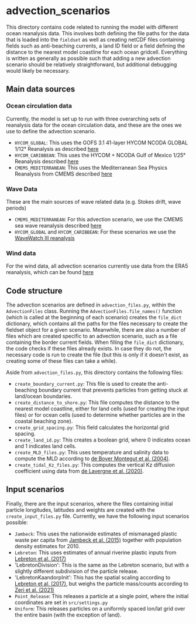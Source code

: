 # advection_scenarios
This directory contains code related to running the model with different ocean reanalysis data. This involves both
defining the file paths for the data that is loaded into the `fieldset` as well as creating netCDF files containing
fields such as anti-beaching currents, a land ID field or a field defining the distance to the nearest model coastline
for each ocean gridcell. Everything is written as generally as possible such that adding a new advection scenario should
be relatively straightforward, but additional debugging would likely be necessary.

## Main data sources
### Ocean circulation data
Currently, the model is set up to run with three overarching sets of reanalysis data for the ocean circulation data, and
these are the ones we use to define the advection scenario.
- `HYCOM_GLOBAL`: This uses the GOFS 3.1 41-layer HYCOM NCODA GLOBAL 1/12° Reanalysis as described [here](https://www.hycom.org/dataserver/gofs-3pt1/reanalysis)
- `HYCOM_CARIBBEAN`: This uses the HYCOM + NCODA Gulf of Mexico 1/25° Reanalysis described [here](https://www.hycom.org/data/gomu0pt04/expt-50pt1)
- `CMEMS_MEDITERRANEAN`: This uses the Mediterranean Sea Physics Reanalysis from CMEMS described [here](https://doi.org/10.25423/CMCC/MEDSEA_MULTIYEAR_PHY_006_004_E3R1)

### Wave Data
These are the main sources of wave related data (e.g. Stokes drift, wave periods)
- `CMEMS_MEDITERRANEAN`: For this advection scenario, we use the CMEMS sea wave reanalysis described [here](https://doi.org/10.25423/CMCC/MEDSEA_HINDCAST_WAV_006_012)
- `HYCOM_GLOBAL` and `HYCOM_CARIBBEAN`: For these scenarios we use the [WaveWatch III reanalysis](https://polar.ncep.noaa.gov/waves/hindcasts/)

### Wind data
For the wind data, all advection scenarios currently use data from the ERA5 reanalysis, which can be found [here](https://www.ecmwf.int/en/forecasts/datasets/reanalysis-datasets/era5)

## Code structure
The advection scenarios are defined in `advection_files.py`, within the `AdvectionFiles` class. Running the
`AdvectionFiles.file_names()` function (which is called at the beginning of each scenario) creates the `file_dict`
dictionary, which contains all the paths for the files necessary to create the fieldset object for a given scenario.
Meanwhile, there are also a number of files which are created specific to an advection scenario, such as a file containing
the border current fields. When filling the `file_dict` dictionary, the code checks if these files already exists. In
case they do not, the necessary code is run to create the file (but this is only if it doesn't exist, as creating some
of these files can take a while).

Aside from `advection_files.py`, this directory contains the following files:
- `create_boundary_current.py`: This file is used to create the anti-beaching boundary current that prevents particles
from getting stuck at land/ocean boundaries.
- `create_distance_to_shore.py`: This file computes the distance to the nearest model coastline, either for land cells
(used for creating the input files) or for ocean cells (used to determine whether particles are in the coastal beaching
zone).
- `create_grid_spacing.py`: This field calculates the horizontal grid spacing.
- `create_land_id.py`: This creates a boolean grid, where 0 indicates ocean and 1 indicates land cells.
- `create_MLD_files.py`: This uses temperature and salinity data to compute the MLD according to [de Boyer Montegut et al. (2004)](https://doi.org/10.1029/2004JC002378).
- `create_tidal_Kz_files.py`: This computes the vertical Kz diffusion coefficient using data from [de Lavergne et al. (2020)](https://doi.org/10.1029/2020MS002065).

## Input scenarios
Finally, there are the input scenarios, where the files containing initial particle longitudes, latitudes and weights
are created with the `create_input_files.py` file. Currently, we have the following input scenarios possible:
- `Jambeck`: This uses the nationwide estimates of mismanaged plastic waste per capita from [Jambeck et al. (2015)](https://doi.org/10.1126/science.1260352)
together with population density estimates for 2010.
- `Lebreton`: This uses estimates of annual riverine plastic inputs from [Lebreton et al. (2017)](https://doi.org/10.1038/ncomms15611)
- 'LebretonDivision': This is the same as the Lebreton scenario, but with a slightly different subdivision of the particle
release.
- 'LebretonKaandorpInit': This has the spatial scaling according to [Lebreton et al. (2017)](https://doi.org/10.1038/ncomms15611), but
weighs the particle mass/counts according to [Zeri et al. (2021)](https://doi.org/10.3390/su13105328)
- `Point_Release`: This releases a particle at a single point, where the initial coordinates are set in `src/settings.py`
- `Uniform`: This releases particles on a uniformly spaced lon/lat grid over the entire basin (with the exception of
land).